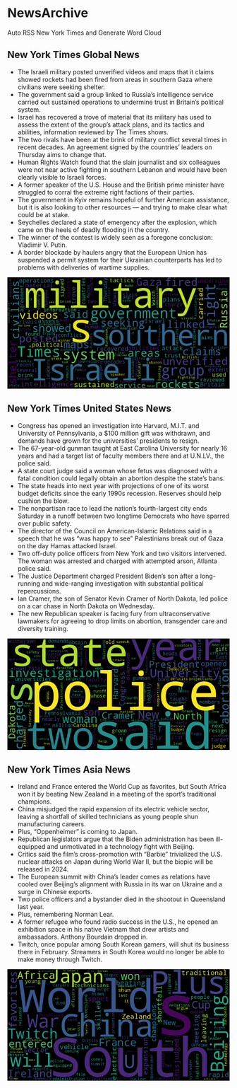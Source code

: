 # NewsArchive
Auto RSS New York Times and Generate Word Cloud

## New York Times Global News
* The Israeli military posted unverified videos and maps that it claims showed rockets had been fired from areas in southern Gaza where civilians were seeking shelter.
* The government said a group linked to Russia’s intelligence service carried out sustained operations to undermine trust in Britain’s political system.
* Israel has recovered a trove of material that its military has used to assess the extent of the group’s attack plans, and its tactics and abilities, information reviewed by The Times shows.
* The two rivals have been at the brink of military conflict several times in recent decades. An agreement signed by the countries’ leaders on Thursday aims to change that.
* Human Rights Watch found that the slain journalist and six colleagues were not near active fighting in southern Lebanon and would have been clearly visible to Israeli forces.
* A former speaker of the U.S. House and the British prime minister have struggled to corral the extreme right factions of their parties.
* The government in Kyiv remains hopeful of further American assistance, but it is also looking to other resources — and trying to make clear what could be at stake.
* Seychelles declared a state of emergency after the explosion, which came on the heels of deadly flooding in the country.
* The winner of the contest is widely seen as a foregone conclusion: Vladimir V. Putin.
* A border blockade by haulers angry that the European Union has suspended a permit system for their Ukrainian counterparts has led to problems with deliveries of wartime supplies.

![Global](./global.png)
## New York Times United States News
* Congress has opened an investigation into Harvard, M.I.T. and University of Pennsylvania, a $100 million gift was withdrawn, and demands have grown for the universities’ presidents to resign.
* The 67-year-old gunman taught at East Carolina University for nearly 16 years and had a target list of faculty members there and at U.N.LV., the police said.
* A state court judge said a woman whose fetus was diagnosed with a fatal condition could legally obtain an abortion despite the state’s bans.
* The state heads into next year with projections of one of its worst budget deficits since the early 1990s recession. Reserves should help cushion the blow.
* The nonpartisan race to lead the nation’s fourth-largest city ends Saturday in a runoff between two longtime Democrats who have sparred over public safety.
* The director of the Council on American-Islamic Relations said in a speech that he was “was happy to see” Palestinians break out of Gaza on the day Hamas attacked Israel.
* Two off-duty police officers from New York and two visitors intervened. The woman was arrested and charged with attempted arson, Atlanta police said.
* The Justice Department charged President Biden’s son after a long-running and wide-ranging investigation with substantial political repercussions.
* Ian Cramer, the son of Senator Kevin Cramer of North Dakota, led police on a car chase in North Dakota on Wednesday.
* The new Republican speaker is facing fury from ultraconservative lawmakers for agreeing to drop limits on abortion, transgender care and diversity training.

![US](./usnews.png)
## New York Times Asia News
* Ireland and France entered the World Cup as favorites, but South Africa won it by beating New Zealand in a meeting of the sport’s traditional champions.
* China misjudged the rapid expansion of its electric vehicle sector, leaving a shortfall of skilled technicians as young people shun manufacturing careers.
* Plus, “Oppenheimer” is coming to Japan.
* Republican legislators argue that the Biden administration has been ill-equipped and unmotivated in a technology fight with Beijing.
* Critics said the film’s cross-promotion with “Barbie” trivialized the U.S. nuclear attacks on Japan during World War II, but the biopic will be released in 2024.
* The European summit with China’s leader comes as relations have cooled over Beijing’s alignment with Russia in its war on Ukraine and a surge in Chinese exports.
* Two police officers and a bystander died in the shootout in Queensland last year.
* Plus, remembering Norman Lear.
* A former refugee who found radio success in the U.S., he opened an exhibition space in his native Vietnam that drew artists and ambassadors. Anthony Bourdain dropped in.
* Twitch, once popular among South Korean gamers, will shut its business there in February. Streamers in South Korea would no longer be able to make money through Twitch.

![Asian](./asian.png)
